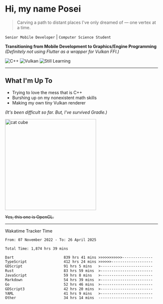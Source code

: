 # Hi, my name Posei

> Carving a path to distant places I've only dreamed of — one vertex at a time.

`Senior Mobile Developer` | `Computer Science Student`  

**Transitioning from Mobile Development to Graphics/Engine Programming**  
_(Definitely not using Flutter as a wrapper for Vulkan FFI.)_

![C++](https://img.shields.io/badge/C++-00599C?style=flat&logo=c%2B%2B&logoColor=white)
![Vulkan](https://img.shields.io/badge/Vulkan-AC162C?style=flat&logo=vulkan&logoColor=white)
![Still Learning](https://img.shields.io/badge/Still%20Learning-FFCC00?style=flat&logoColor=white)

---

## What I'm Up To
- Trying to love the mess that is C++
- Burshing up on my nonexistent math skills
- Making my own tiny Vulkan renderer

_(It's been difficult so far. But, I've survived Gradle.)_

  <img src="https://github.com/user-attachments/assets/54c92bc8-af3e-4bf1-b442-e889f1c01633" width="300" alt="cat cube" />

~~Yes, this one is OpenGL.~~  

---

Wakatime Tracker Time

<!--START_SECTION:waka-->

```txt
From: 07 November 2022 - To: 26 April 2025

Total Time: 1,874 hrs 39 mins

Dart                       839 hrs 41 mins >>>>>>>>>>>--------------   44.80 %
TypeScript                 412 hrs 24 mins >>>>>>-------------------   22.00 %
GDScript                   91 hrs 5 mins   >------------------------   04.86 %
Rust                       83 hrs 59 mins  >------------------------   04.48 %
JavaScript                 59 hrs 8 mins   >------------------------   03.16 %
Markdown                   54 hrs 39 mins  >------------------------   02.92 %
Go                         52 hrs 46 mins  >------------------------   02.82 %
GDScript3                  42 hrs 20 mins  >------------------------   02.26 %
YAML                       41 hrs 9 mins   >------------------------   02.20 %
Other                      34 hrs 14 mins  -------------------------   01.83 %
```

<!--END_SECTION:waka-->
